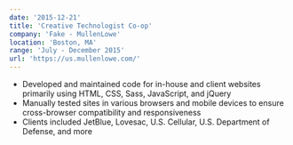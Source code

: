 ```yaml
---
date: '2015-12-21'
title: 'Creative Technologist Co-op'
company: 'Fake - MullenLowe'
location: 'Boston, MA'
range: 'July - December 2015'
url: 'https://us.mullenlowe.com/'
---
```


- Developed and maintained code for in-house and client websites primarily using HTML, CSS, Sass, JavaScript, and jQuery
- Manually tested sites in various browsers and mobile devices to ensure cross-browser compatibility and responsiveness
- Clients included JetBlue, Lovesac, U.S. Cellular, U.S. Department of Defense, and more
